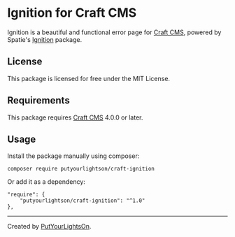 # Ignition for Craft CMS

Ignition is a beautiful and functional error page for [Craft CMS](https://craftcms.com/), powered by Spatie's [Ignition](https://github.com/spatie/ignition) package.

## License

This package is licensed for free under the MIT License.

## Requirements

This package requires [Craft CMS](https://craftcms.com/) 4.0.0 or later.

## Usage

Install the package manually using composer:

```shell
composer require putyourlightson/craft-ignition
```

Or add it as a dependency:

```
"require": {
    "putyourlightson/craft-ignition": "^1.0"
},
```

---

Created by [PutYourLightsOn](https://putyourlightson.com/).
